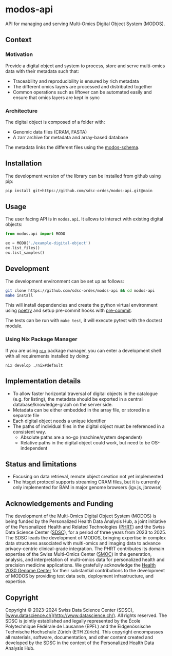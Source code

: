 # modos-api

API for managing and serving Multi-Omics Digital Object System (MODOS).

## Context

### Motivation

Provide a digital object and system to process, store and serve multi-omics data with their metadata such that:
* Traceability and reproducibility is ensured by rich metadata
* The different omics layers are processed and distributed together
* Common operations such as liftover can be automated easily and ensure that omics layers are kept in sync

### Architecture

The digital object is composed of a folder with:
* Genomic data files (CRAM, FASTA)
* A zarr archive for metadata and array-based database

The metadata links the different files using the [modos-schema](https://sdsc-ordes.github.io/modos-schema).

## Installation

The development version of the library can be installed from github using pip:

```sh
pip install git+https://github.com/sdsc-ordes/modos-api.git@main
```

## Usage

The user facing API is in `modos.api`. It allows to interact with existing digital objects:

```py
from modos.api import MODO

ex = MODO('./example-digital-object')
ex.list_files()
ex.list_samples()
```


## Development

The development environment can be set up as follows:

```sh
git clone https://github.com/sdsc-ordes/modos-api && cd modos-api
make install
```

This will install dependencies and create the python virtual environment using [poetry](https://python-poetry.org/) and setup pre-commit hooks with [pre-commit](https://pre-commit.com/).

The tests can be run with `make test`, it will execute pytest with the doctest module.

### Using Nix Package Manager

If you are using [`nix`](https://nixos.org/download) package manager, 
you can enter a development shell with all requirements installed by doing:

```shell
nix develop ./nix#default
```

## Implementation details

* To allow faster horizontal traversal of digital objects in the catalogue (e.g. for listing), the metadata should be exported in a central database/knowledge-graph on the server side.
* Metadata can be either embedded in the array file, or stored in a separate file
* Each digital object needs a unique identifier
* The paths of individual files in the digital object must be referenced in a consistent way.
  + Absolute paths are a no-go (machine/system dependent)
  + Relative paths in the digital object could work, but need to be OS-independent


## Status and limitations

* Focusing on data retrieval, remote object creation not yet implemented
* The htsget protocol supports streaming CRAM files, but it is currently only implemented for BAM in major genome browsers (igv.js, jbrowse)

## Acknowledgements and Funding

The development of the Multi-Omics Digital Object System (MODOS) is being funded by the Personalized Health Data Analysis Hub, a joint initiative of the Personalized Health and Related Technologies ([PHRT](https://www.sfa-phrt.ch)) and the Swiss Data Science Center ([SDSC](https://datascience.ch)), for a period of three years from 2023 to 2025. The SDSC leads the development of MODOS, bringing expertise in complex data structures associated with multi-omics and imaging data to advance privacy-centric clinical-grade integration. The PHRT contributes its domain expertise of the Swiss Multi-Omics Center ([SMOC](http://smoc.ethz.ch)) in the generation, analysis, and interpretation of multi-omics data for personalized health and precision medicine applications.
We gratefully acknowledge the [Health 2030 Genome Center](https://www.health2030genome.ch/) for their substantial contributions to the development of MODOS by providing test data sets, deployment infrastructure, and expertise. 

## Copyright
Copyright © 2023-2024 Swiss Data Science Center (SDSC), [www.datascience.ch](http://www.datascience.ch/). All rights reserved. The SDSC is jointly established and legally represented by the École Polytechnique Fédérale de Lausanne (EPFL) and the Eidgenössische Technische Hochschule Zürich (ETH Zürich). This copyright encompasses all materials, software, documentation, and other content created and developed by the SDSC in the context of the Personalized Health Data Analysis Hub.

